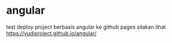 # angular
test deploy project berbasis angular ke github pages
silakan lihat 
https://yudiproject.github.io/angular/
